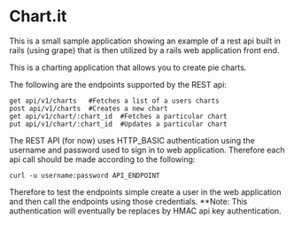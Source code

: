 # Chart.it
This is a small sample application showing an example of a rest api built in rails (using grape) that is then utilized by a rails web application front end.

This is a charting application that allows you to create pie charts.

The following are the endpoints supported by the REST api:

```
get api/v1/charts   #Fetches a list of a users charts
post api/v1/charts  #Creates a new chart
get api/v1/chart/:chart_id  #Fetches a particular chart
put api/v1/chart/:chart_id  #Updates a particular chart

```

The REST API (for now) uses HTTP_BASIC authentication using the username and password used to sign in to web application.  Therefore each api call should be made according to the following:

```
curl -u username:password API_ENDPOINT
```

Therefore to test the endpoints simple create a user in the web application and then call the endpoints using those credentials.  **Note:  This authentication will eventually be replaces by HMAC api key authentication.
